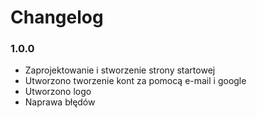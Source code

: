 # Changelog

### 1.0.0

* Zaprojektowanie i stworzenie strony startowej&#x20;
* Utworzono tworzenie kont za pomocą e-mail i google&#x20;
* Utworzono logo&#x20;
* Naprawa błędów



